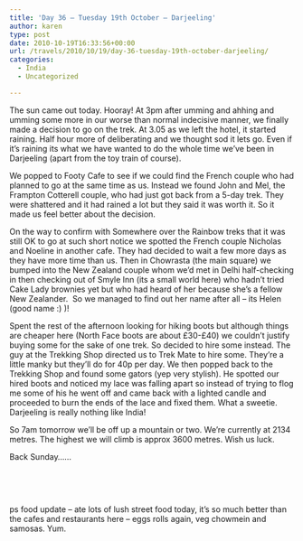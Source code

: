 ```yaml
---
title: 'Day 36 – Tuesday 19th October – Darjeeling'
author: karen
type: post
date: 2010-10-19T16:33:56+00:00
url: /travels/2010/10/19/day-36-tuesday-19th-october-darjeeling/
categories:
  - India
  - Uncategorized

---
```

The sun came out today. Hooray! At 3pm after umming and ahhing and umming some more in our worse than normal indecisive manner, we finally made a decision to go on the trek. At 3.05 as we left the hotel, it started raining. Half hour more of deliberating and we thought sod it lets go. Even if it’s raining its what we have wanted to do the whole time we’ve been in Darjeeling (apart from the toy train of course).

We popped to Footy Cafe to see if we could find the French couple who had planned to go at the same time as us. Instead we found John and Mel, the Frampton Cotterell couple, who had just got back from a 5-day trek. They were shattered and it had rained a lot but they said it was worth it. So it made us feel better about the decision.

On the way to confirm with Somewhere over the Rainbow treks that it was still OK to go at such short notice we spotted the French couple Nicholas and Noeline in another cafe. They had decided to wait a few more days as they have more time than us. Then in Chowrasta (the main square) we bumped into the New Zealand couple whom we’d met in Delhi half-checking in then checking out of Smyle Inn (its a small world here) who hadn’t tried Cake Lady brownies yet but who had heard of her because she’s a fellow New Zealander.&nbsp; So we managed to find out her name after all – its Helen (good name :) )!

Spent the rest of the afternoon looking for hiking boots but although things are cheaper here (North Face boots are about £30-£40) we couldn’t justify buying some for the sake of one trek. So decided to hire some instead. The guy at the Trekking Shop directed us to Trek Mate to hire some. They’re a little manky but they’ll do for 40p per day. We then popped back to the Trekking Shop and found some gators (yep very stylish). He spotted our hired boots and noticed my lace was falling apart so instead of trying to flog me some of his he went off and came back with a lighted candle and proceeded to burn the ends of the lace and fixed them. What a sweetie. Darjeeling is really nothing like India!

So 7am tomorrow we’ll be off up a mountain or two. We’re currently at 2134 metres. The highest we will climb is approx 3600 metres. Wish us luck. 

Back Sunday……

&nbsp;

&nbsp;

ps food update – ate lots of lush street food today, it’s so much better than the cafes and restaurants here – eggs rolls again, veg chowmein and samosas. Yum.